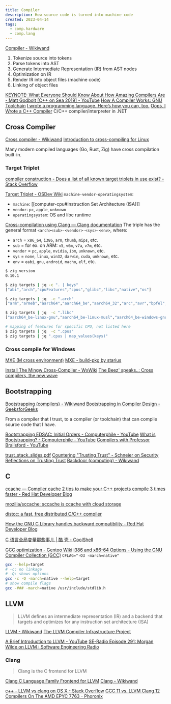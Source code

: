 ```yaml
---
title: Compiler
description: How source code is turned into machine code
created: 2023-04-14
tags:
  - comp.hardware
  - comp.lang
---
```


[Compiler - Wikiwand](https://www.wikiwand.com/en/Compiler)

1. Tokenize source into tokens
2. Parse tokens into AST
3. Generate Intermediate Representation (IR) from AST nodes
4. Optimization on IR
5. Render IR into object files (machine code)
6. Linking of object files

[KEYNOTE: What Everyone Should Know About How Amazing Compilers Are - Matt Godbolt [C++ on Sea 2019] - YouTube](https://www.youtube.com/watch?v=w0sz5WbS5AM)
[How A Compiler Works: GNU Toolchain](http://www.slideshare.net/jserv/how-a-compiler-works-gnu-toolchain)
[I wrote a programming language. Here’s how you can, too.](https://www.freecodecamp.org/news/the-programming-language-pipeline-91d3f449c919/)
[Oops, I Wrote a C++ Compiler](https://praeclarum.org/2018/08/27/oops-i-wrote-a-c-compiler.html) C/C++ compiler/interpreter in .NET

## Cross Compiler

[Cross compiler - Wikiwand](https://www.wikiwand.com/en/Cross_compiler)
[Introduction to cross-compiling for Linux](https://landley.net/writing/docs/cross-compiling.html)

Many modern compiled languages (Go, Rust, Zig) have cross compilation built-in.

### Target Triplet

[compiler construction - Does a list of all known target triplets in use exist? - Stack Overflow](https://stackoverflow.com/questions/13819857/does-a-list-of-all-known-target-triplets-in-use-exist)

[Target Triplet - OSDev Wiki](https://wiki.osdev.org/Target_Triplet)
`machine-vendor-operatingsystem`:

- `machine`: [[computer-cpu#Instruction Set Architecture (ISA)]]
- `vendor`: `pc`, `apple`, `unknown`
- `operatingsystem`: OS and libc runtime

[Cross-compilation using Clang — Clang documentation](https://clang.llvm.org/docs/CrossCompilation.html)
The triple has the general format `<arch><sub>-<vendor>-<sys>-<env>`, where:

- `arch` = `x86_64`, `i386`, `arm`, `thumb`, `mips`, etc.
- `sub` = for ex. on ARM: `v5`, `v6m`, `v7a`, `v7m`, etc.
- `vendor` = `pc`, `apple`, `nvidia`, `ibm`, `unknown`, etc.
- `sys` = `none`, `linux`, `win32`, `darwin`, `cuda`, `unknown`, etc.
- `env` = `eabi`, `gnu`, `android`, `macho`, `elf`, etc.

```sh
$ zig version
0.10.1

$ zig targets | jq -c ". | keys"
["abi","arch","cpuFeatures","cpus","glibc","libc","native","os"]

$ zig targets | jq  -c ".arch"
["arm","armeb","aarch64","aarch64_be","aarch64_32","arc","avr","bpfel","bpfeb","csky","dxil","hexagon","loongarch32","loongarch64","m68k","mips","mipsel","mips64","mips64el","msp430","powerpc","powerpcle","powerpc64","powerpc64le","r600","amdgcn","riscv32","riscv64","sparc","sparc64","sparcel","s390x","tce","tcele","thumb","thumbeb","i386","x86_64","xcore","nvptx","nvptx64","le32","le64","amdil","amdil64","hsail","hsail64","spir","spir64","spirv32","spirv64","kalimba","shave","lanai","wasm32","wasm64","renderscript32","renderscript64","ve","spu_2"]

$ zig targets | jq  -c ".libc"
["aarch64_be-linux-gnu","aarch64_be-linux-musl","aarch64_be-windows-gnu","aarch64-linux-gnu","aarch64-linux-musl","aarch64-windows-gnu","aarch64-macos-none","aarch64-macos-none","aarch64-macos-none","armeb-linux-gnueabi","armeb-linux-gnueabihf","armeb-linux-musleabi","armeb-linux-musleabihf","armeb-windows-gnu","arm-linux-gnueabi","arm-linux-gnueabihf","arm-linux-musleabi","arm-linux-musleabihf","thumb-linux-gnueabi","thumb-linux-gnueabihf","thumb-linux-musleabi","thumb-linux-musleabihf","arm-windows-gnu","csky-linux-gnueabi","csky-linux-gnueabihf","i386-linux-gnu","i386-linux-musl","i386-windows-gnu","m68k-linux-gnu","m68k-linux-musl","mips64el-linux-gnuabi64","mips64el-linux-gnuabin32","mips64el-linux-musl","mips64-linux-gnuabi64","mips64-linux-gnuabin32","mips64-linux-musl","mipsel-linux-gnueabi","mipsel-linux-gnueabihf","mipsel-linux-musl","mips-linux-gnueabi","mips-linux-gnueabihf","mips-linux-musl","powerpc64le-linux-gnu","powerpc64le-linux-musl","powerpc64-linux-gnu","powerpc64-linux-musl","powerpc-linux-gnueabi","powerpc-linux-gnueabihf","powerpc-linux-musl","riscv64-linux-gnu","riscv64-linux-musl","s390x-linux-gnu","s390x-linux-musl","sparc-linux-gnu","sparc64-linux-gnu","wasm32-freestanding-musl","wasm32-wasi-musl","x86_64-linux-gnu","x86_64-linux-gnux32","x86_64-linux-musl","x86_64-windows-gnu","x86_64-macos-none","x86_64-macos-none","x86_64-macos-none"]

# mapping of features for specific CPU, not listed here
$ zig targets | jq  -c ".cpus"
$ zig targets | jq ".cpus | map_values(keys)"
```

### Cross compile for Windows

[MXE (M cross environment)](http://mxe.cc/)
[MXE - build-pkg by starius](http://pkg.mxe.cc/)

[Install The Mingw Cross-Compiler - WxWiki](https://wiki.wxwidgets.org/Install_The_Mingw_Cross-Compiler)
[The Beez' speaks..: Cross compilers, the new wave](https://thebeezspeaks.blogspot.com/2009/04/cross-compilers-new-wave.html)

## Bootstrapping

[Bootstrapping (compilers) - Wikiwand](<https://www.wikiwand.com/en/Bootstrapping_(compilers)>)
[Bootstrapping in Compiler Design - GeeksforGeeks](https://www.geeksforgeeks.org/bootstrapping-in-compiler-design/)

From a compiler that I trust, to a compiler (or toolchain) that can compile source code that I have.

[Bootstrapping EDSAC: Initial Orders - Computerphile - YouTube](https://www.youtube.com/watch?v=nc2q4OOK6K8)
[What is Bootstrapping? - Computerphile - YouTube](https://www.youtube.com/watch?v=nslY1s0U9_c)
[Compilers with Professor Brailsford - YouTube](https://www.youtube.com/playlist?list=PLzH6n4zXuckoJaMwuI1fhr5n8cJL18hYd)

[trust_stack_slides.pdf](http://web.mit.edu/6.033/2014/wwwdocs/assignments/quizzes/trust_stack_slides.pdf)
[Countering "Trusting Trust" - Schneier on Security](https://www.schneier.com/blog/archives/2006/01/countering_trus.html)
[Reflections on Trusting Trust](https://www.win.tue.nl/~aeb/linux/hh/thompson/trust.html)
[Backdoor (computing) - Wikiwand](https://www.wikiwand.com/en/Trusting%20trust)

## C

[ccache — Compiler cache](https://ccache.dev/)
[2 tips to make your C++ projects compile 3 times faster - Red Hat Developer Blog](https://developers.redhat.com/blog/2019/05/15/2-tips-to-make-your-c-projects-compile-3-times-faster/)

[mozilla/sccache: sccache is ccache with cloud storage](https://github.com/mozilla/sccache)

[distcc: a fast, free distributed C/C++ compiler](https://distcc.github.io/)

[How the GNU C Library handles backward compatibility - Red Hat Developer Blog](https://developers.redhat.com/blog/2019/08/01/how-the-gnu-c-library-handles-backward-compatibility/)

[C 语言全局变量那些事儿 | 酷 壳 - CoolShell](https://coolshell.cn/articles/10115.html)

[GCC optimization - Gentoo Wiki](https://wiki.gentoo.org/wiki/GCC_optimization)
[i386 and x86-64 Options - Using the GNU Compiler Collection (GCC)](https://gcc.gnu.org/onlinedocs/gcc-4.5.3/gcc/i386-and-x86_002d64-Options.html)
`CFLAG="-O3 -march=native"`

```sh
gcc --help=target
# -c: no linkage
# -Q: shows options
gcc -c -Q -march=native --help=target
# show compile flags
gcc -### -march=native /usr/include/stdlib.h
```

## LLVM

> LLVM defines an intermediate representation (IR) and a backend that targets and optimizes for any instruction set architecture (ISA)

[LLVM - Wikiwand](https://www.wikiwand.com/en/LLVM)
[The LLVM Compiler Infrastructure Project](http://llvm.org/)

[A Brief Introduction to LLVM - YouTube](https://www.youtube.com/watch?v=a5-WaD8VV38)
[SE-Radio Episode 291: Morgan Wilde on LLVM : Software Engineering Radio](http://www.se-radio.net/2017/05/se-radio-episode-291-morgan-wilde-on-llvm/)

### Clang

> Clang is the C frontend for LLVM

[Clang C Language Family Frontend for LLVM](https://clang.llvm.org/)
[Clang - Wikiwand](https://www.wikiwand.com/en/Clang)

[c++ - LLVM vs clang on OS X - Stack Overflow](https://stackoverflow.com/questions/5708610/llvm-vs-clang-on-os-x)
[GCC 11 vs. LLVM Clang 12 Compilers On The AMD EPYC 7763 - Phoronix](https://www.phoronix.com/review/gcc11-clang12-epyc7763)
